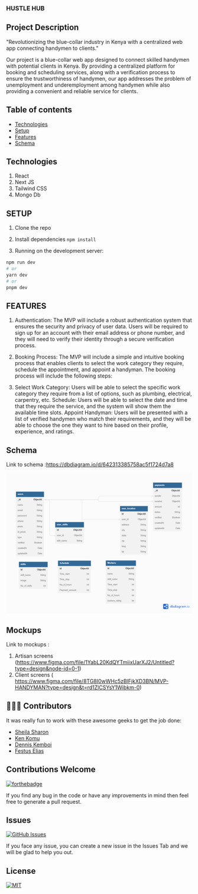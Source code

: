 ### HUSTLE HUB

## Project Description

"Revolutionizing the blue-collar industry in Kenya with a centralized web app connecting handymen to clients."

Our project is a blue-collar web app designed to connect skilled handymen with potential clients in Kenya. By providing a centralized platform for booking and scheduling services, along with a verification process to ensure the trustworthiness of handymen, our app addresses the problem of unemployment and underemployment among handymen while also providing a convenient and reliable service for clients. 

## Table of contents
* [Technologies](#technologies)
* [Setup](#setup)
* [Features](#features)
* [Schema](#schema)

## Technologies

1. React
2. Next JS
3. Tailwind CSS
4. Mongo Db

## SETUP
1. Clone the repo 

2. Install dependencies
```npm install```

3. Running on the development server:

```bash
npm run dev
# or
yarn dev
# or
pnpm dev
```

## FEATURES
1. Authentication: The MVP will include a robust authentication system that ensures the security and privacy of user data. Users will be required to sign up for an account with their email address or phone number, and they will need to verify their identity through a secure verification process.
 
2. Booking Process: The MVP will include a simple and intuitive booking process that enables clients to select the work category they require, schedule the appointment, and appoint a handyman. The booking process will include the following steps:
 
3. Select Work Category: Users will be able to select the specific work category they require from a list of options, such as plumbing, electrical, carpentry, etc.
Schedule: Users will be able to select the date and time that they require the service, and the system will show them the available time slots.
Appoint Handyman: Users will be presented with a list of verified handymen who match their requirements, and they will be able to choose the one they want to hire based on their profile, experience, and ratings.

## Schema

Link to schema :https://dbdiagram.io/d/642313385758ac5f1724d7a8

![Alt text](https://github.com/DevSheila/blue-collar-web-app/blob/main/public/screenshots/Schema1.png "Schema Diagram")
## Mockups

Link to mockups : 
1. Artisan screens (https://www.figma.com/file/1YabL20KdQYTmiixUarXJ2/Untitled?type=design&node-id=0-1)
2. Client screens ( https://www.figma.com/file/8TG8I0wWHc5zBlFjkXD3BN/MVP-HANDYMAN?type=design&t=rd1ZlCSYsY1Wibkm-0)

## 👨🏼‍💻 Contributors
It was really fun to work with these awesome geeks to get the job done:

* [Sheila Sharon](https://github.com/DevSheila)
* [Ken Komu](https://github.com/kenkomu)
* [Dennis Kemboi](https://github.com/denniskemboi9 )
* [Festus Elias ](https://github.com/Kogalloh043)


## Contributions Welcome
[![forthebadge](https://forthebadge.com/images/badges/built-with-love.svg)](#)

If you find any bug in the code or have any improvements in mind then feel free to generate a pull request.

## Issues
[![GitHub Issues](https://img.shields.io/github/issues/DevSheila/blue-collar-web-app.svg?style=flat&label=Issues&maxAge=2592000)](https://www.github.com/DevSheila/blue-collar-web-app)

If you face any issue, you can create a new issue in the Issues Tab and we  will be glad to help you out.
## License
[![MIT](https://img.shields.io/cocoapods/l/AFNetworking.svg?style=style&label=License&maxAge=2592000)](../master/LICENSE)



